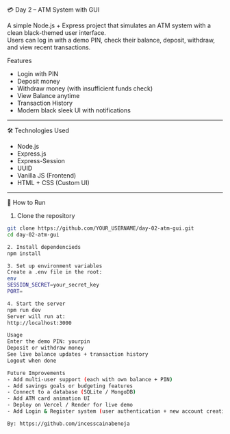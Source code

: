 💳 Day 2 – ATM System with GUI

A simple Node.js + Express project that simulates an ATM system with a clean black-themed user interface.  
Users can log in with a demo PIN, check their balance, deposit, withdraw, and view recent transactions.  

Features
- Login with PIN
- Deposit money
- Withdraw money (with insufficient funds check)
- View Balance anytime
- Transaction History
- Modern black sleek UI with notifications

---

🛠 Technologies Used
- Node.js
- Express.js
- Express-Session
- UUID
- Vanilla JS (Frontend)
- HTML + CSS (Custom UI)

---

🚀 How to Run

1. Clone the repository
```bash
git clone https://github.com/YOUR_USERNAME/day-02-atm-gui.git
cd day-02-atm-gui

2. Install dependencieds
npm install

3. Set up environment variables
Create a .env file in the root:
env
SESSION_SECRET=your_secret_key
PORT=

4. Start the server
npm run dev
Server will run at:
http://localhost:3000

Usage
Enter the demo PIN: yourpin
Deposit or withdraw money
See live balance updates + transaction history
Logout when done

Future Improvements
- Add multi-user support (each with own balance + PIN)  
- Add savings goals or budgeting features  
- Connect to a database (SQLite / MongoDB)  
- Add ATM card animation UI  
- Deploy on Vercel / Render for live demo  
- Add Login & Register system (user authentication + new account creation)  

By: https://github.com/incesscainabenoja